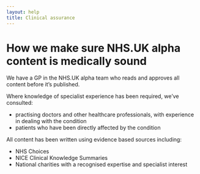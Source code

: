 ```yaml
---
layout: help
title: Clinical assurance
---
```


# How we make sure NHS.UK alpha content is medically sound

We have a GP in the NHS.UK alpha team who reads and approves all content before
it’s published.

Where knowledge of specialist experience has been required, we’ve consulted:

  - practising doctors and other healthcare professionals, with experience in
    dealing with the condition
  - patients who have been directly affected by the condition

All content has been written using evidence based sources including:

  - NHS Choices
  - NICE Clinical Knowledge Summaries
  - National charities with a recognised expertise and specialist interest
